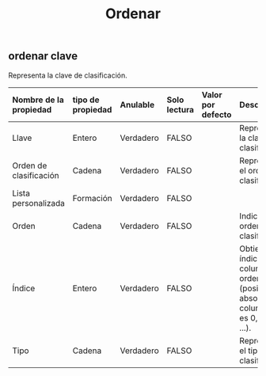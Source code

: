 ﻿---
title: Ordenar
second_title: Aspose.Cells Cloud Documen
type: docs
url: /es/specification/model/sortkey/
description: "Aspose.Cells Especificación del modelo de nube: SortKey. Maneje sin esfuerzo Excel y otros documentos de hoja de cálculo con funciones como abrir, generar, editar, dividir, fusionar, comparar y convertir."
kwords: Excel, Office, Hoja de cálculo, Nube REST API, SortKey
weight: 50
---
## **ordenar clave**

 Representa la clave de clasificación.

| Nombre de la propiedad| tipo de propiedad| Anulable| Solo lectura| Valor por defecto| Descripción|
|:- |:- |:- |:- |:- |:- |
| Llave| Entero| Verdadero| FALSO|| Representa la clave de clasificación.|
| Orden de clasificación| Cadena| Verdadero| FALSO||Representa el orden de clasificación.|
| Lista personalizada|Formación<String> | Verdadero| FALSO|||
| Orden| Cadena| Verdadero| FALSO|| Indica el orden de clasificación.|
| Índice| Entero| Verdadero| FALSO|| Obtiene el índice de la columna ordenada (posición absoluta, la columna A es 0, B es 1, ...).|
| Tipo| Cadena| Verdadero| FALSO|| Representa el tipo de clasificación.|

